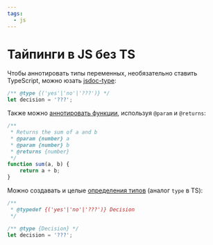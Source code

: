 ```yaml
---
tags:
  - js
---
```


# Тайпинги в JS без TS

Чтобы аннотировать типы переменных, необязательно ставить TypeScript, можно
юзать [jsdoc-type](https://jsdoc.app/tags-type.html):

```js
/** @type {('yes'|'no'|'???')} */
let decision = '???';
```

Также можно [аннотировать функции](https://jsdoc.app/tags-returns.html), используя `@param` и `@returns`:

```js
/**
 * Returns the sum of a and b
 * @param {number} a
 * @param {number} b
 * @returns {number}
 */
function sum(a, b) {
    return a + b;
}
```

Можно создавать и целые [определения типов](https://jsdoc.app/tags-typedef.html) (аналог `type` в TS):

```js
/**
 * @typedef {('yes'|'no'|'???')} Decision
 */

/** @type {Decision} */
let decision = '???';
```